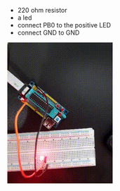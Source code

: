 - 220 ohm resistor
- a led
- connect PB0 to the positive LED
- connect GND to GND

![blink](./blink.gif)
